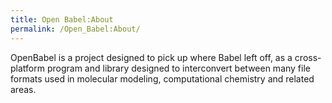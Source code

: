 ```yaml
---
title: Open Babel:About
permalink: /Open_Babel:About/
---
```


OpenBabel is a project designed to pick up where Babel left off, as a cross-platform program and library designed to interconvert between many file formats used in molecular modeling, computational chemistry and related areas.